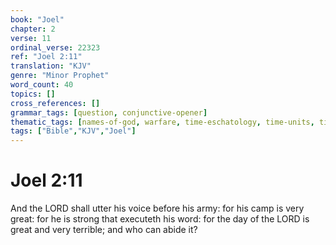 ```yaml
---
book: "Joel"
chapter: 2
verse: 11
ordinal_verse: 22323
ref: "Joel 2:11"
translation: "KJV"
genre: "Minor Prophet"
word_count: 40
topics: []
cross_references: []
grammar_tags: [question, conjunctive-opener]
thematic_tags: [names-of-god, warfare, time-eschatology, time-units, time]
tags: ["Bible","KJV","Joel"]
---
```


# Joel 2:11

And the LORD shall utter his voice before his army: for his camp is very great: for he is strong that executeth his word: for the day of the LORD is great and very terrible; and who can abide it?
